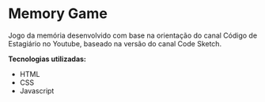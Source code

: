 # Memory Game
Jogo da memória desenvolvido com base na orientação do canal Código de Estagiário no Youtube, baseado na versão do canal Code Sketch. 

**Tecnologias utilizadas:**
* HTML
* CSS
* Javascript

